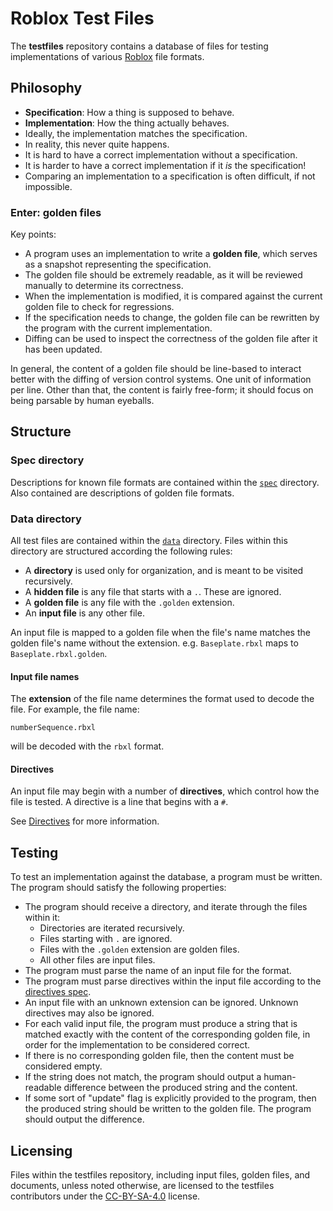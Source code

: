 # Roblox Test Files
The **testfiles** repository contains a database of files for testing
implementations of various [Roblox](https://corp.roblox.com) file formats.

## Philosophy

- **Specification**: How a thing is supposed to behave.
- **Implementation**: How the thing actually behaves.
- Ideally, the implementation matches the specification.
- In reality, this never quite happens.
- It is hard to have a correct implementation without a specification.
- It is harder to have a correct implementation if it *is* the specification!
- Comparing an implementation to a specification is often difficult, if not
  impossible.

### Enter: golden files
Key points:

- A program uses an implementation to write a **golden file**, which serves as a
  snapshot representing the specification.
- The golden file should be extremely readable, as it will be reviewed manually
  to determine its correctness.
- When the implementation is modified, it is compared against the current golden
  file to check for regressions.
- If the specification needs to change, the golden file can be rewritten by the
  program with the current implementation.
- Diffing can be used to inspect the correctness of the golden file after it has
  been updated.

In general, the content of a golden file should be line-based to interact better
with the diffing of version control systems. One unit of information per line.
Other than that, the content is fairly free-form; it should focus on being
parsable by human eyeballs.

## Structure

### Spec directory
Descriptions for known file formats are contained within the [`spec`](spec)
directory. Also contained are descriptions of golden file formats.

### Data directory
All test files are contained within the [`data`](data) directory. Files within
this directory are structured according the following rules:

- A **directory** is used only for organization, and is meant to be visited
  recursively.
- A **hidden file** is any file that starts with a `.`. These are ignored.
- A **golden file** is any file with the `.golden` extension.
- An **input file** is any other file.

An input file is mapped to a golden file when the file's name matches the golden
file's name without the extension. e.g. `Baseplate.rbxl` maps to
`Baseplate.rbxl.golden`.

#### Input file names
The **extension** of the file name determines the format used to decode the
file. For example, the file name:

	numberSequence.rbxl

will be decoded with the `rbxl` format.

#### Directives
An input file may begin with a number of **directives**, which control how the
file is tested. A directive is a line that begins with a `#`.

See [Directives](spec/README.md#user-content-directives) for more information.

## Testing
To test an implementation against the database, a program must be written. The
program should satisfy the following properties:

- The program should receive a directory, and iterate through the files within
  it:
	- Directories are iterated recursively.
	- Files starting with `.` are ignored.
	- Files with the `.golden` extension are golden files.
	- All other files are input files.
- The program must parse the name of an input file for the format.
- The program must parse directives within the input file according to the
  [directives spec](spec/README.md#user-content-directives).
- An input file with an unknown extension can be ignored. Unknown directives may
  also be ignored.
- For each valid input file, the program must produce a string that is matched
  exactly with the content of the corresponding golden file, in order for the
  implementation to be considered correct.
- If there is no corresponding golden file, then the content must be considered
  empty.
- If the string does not match, the program should output a human-readable
  difference between the produced string and the content.
- If some sort of "update" flag is explicitly provided to the program, then the
  produced string should be written to the golden file. The program should
  output the difference.

## Licensing
Files within the testfiles repository, including input files, golden files, and
documents, unless noted otherwise, are licensed to the testfiles contributors
under the [CC-BY-SA-4.0](LICENSE) license.
